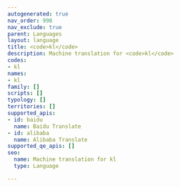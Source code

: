 ```yaml
---
autogenerated: true
nav_order: 998
nav_exclude: true
parent: Languages
layout: language
title: <code>kl</code>
description: Machine translation for <code>kl</code>
codes:
- kl
names:
- kl
family: []
scripts: []
typology: []
territories: []
supported_apis:
- id: baidu
  name: Baidu Translate
- id: alibaba
  name: Alibaba Translate
supported_qe_apis: []
seo:
  name: Machine translation for kl
  type: Language

---
```


